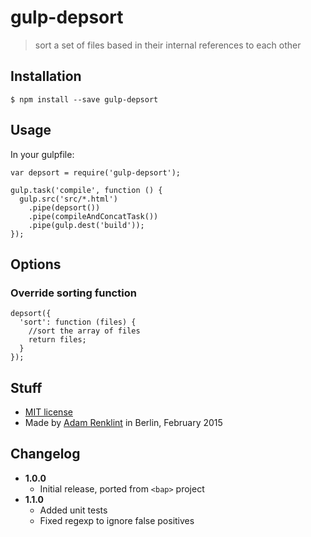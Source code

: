 # gulp-depsort

> sort a set of files based in their internal references to each other

## Installation

```
$ npm install --save gulp-depsort
```

## Usage

In your gulpfile:
```
var depsort = require('gulp-depsort');

gulp.task('compile', function () {
  gulp.src('src/*.html')
    .pipe(depsort())
    .pipe(compileAndConcatTask())
    .pipe(gulp.dest('build'));
});
```

## Options

### Override sorting function

```
depsort({
  'sort': function (files) {
    //sort the array of files
    return files;
  }
});
```

## Stuff

- [MIT license](LICENSE)
- Made by [Adam Renklint](http://adamrenklint.com) in Berlin, February 2015

## Changelog

- **1.0.0**
  - Initial release, ported from ```<bap>``` project
- **1.1.0**
  - Added unit tests
  - Fixed regexp to ignore false positives